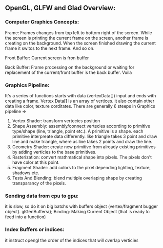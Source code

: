 ## OpenGL, GLFW and Glad Overview:


### Computer Graphics Concepts:

Frame: Frames changes from top left to bottom right of the screen. While the screen is printing the current frame on the screen, another frame is creating on the background. When the screen finished drawing the current frame it switcs to the next frame. And so on.

Front Buffer: Current screen is fron buffer

Back Buffer: Frame processing on the background or waiting for replacement of the current/front buffer is the back buffer. Voila

### Graphics Pipeline: 
It's a series of functions starts with data (vertexData[]) input and ends with creating a frame. Vertex Data[] is an array of vertices. it also contain other data like color, texture corditates. There are generally 6 steeps in Graphics pipeline =>
1. Vertex Shader: transform vertecies position
2. Shape Assembly: assembly/connect vertecies according to primitive type/shape (line, triangle, point etc.). A primitive is a shape. each primitive interpreate data differently. like triangle takes 3 point and draw line and make triangle, where as line takes 2 points and draw the line.
3. Geometry Shader: create new primitive from already existing primitives by adding verticies to the base primitives.
4. Rasterization: convert mathmatical shape into pixels. The pixels don't have color at this point.
5. Fragment Shader: add colors to the pixel depending lighting, texture, shadows etc.
6. Tests And Blending: blend multiple overlaping shape by creating transparancy of the pixels.

### Sending data from cpu to gpu:
it is slow, so do it on big batchs with buffers object (vertex/fragment bugger object). glGenBuffers();
Binding: Making Current Object (that is ready to feed into a function)


### Index Buffers or indices:
it instruct opengl the order of the indices that will overlap verticies 

